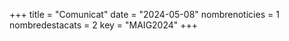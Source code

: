+++
title             = "Comunicat"
date	 	  	  = "2024-05-08"
nombrenoticies    = 1
nombredestacats   = 2
key 		  	  = "MAIG2024"
+++
